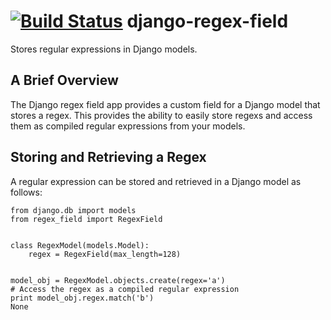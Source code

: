[![Build Status](https://travis-ci.org/ambitioninc/django-regex-field.png)](https://travis-ci.org/ambitioninc/django-regex-field)
django-regex-field
=====================

Stores regular expressions in Django models.

## A Brief Overview
The Django regex field app provides a custom field for a Django model that stores a regex. This provides the ability to easily store regexs and access them as compiled regular expressions from your models.


## Storing and Retrieving a Regex
A regular expression can be stored and retrieved in a Django model as follows:

    from django.db import models
    from regex_field import RegexField


    class RegexModel(models.Model):
        regex = RegexField(max_length=128)


    model_obj = RegexModel.objects.create(regex='a')
    # Access the regex as a compiled regular expression
    print model_obj.regex.match('b')
    None
